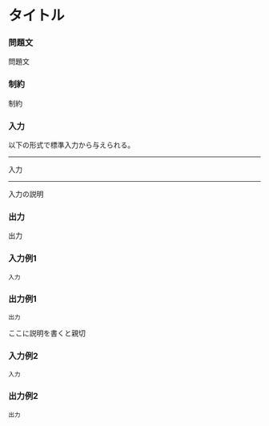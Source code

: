 # タイトル

### 問題文
問題文

### 制約
制約

### 入力
以下の形式で標準入力から与えられる。


---

入力

---
入力の説明

### 出力
出力

### 入力例1
```
入力
```
### 出力例1
```
出力
```
ここに説明を書くと親切

### 入力例2
```
入力
```
### 出力例2
```
出力
```
